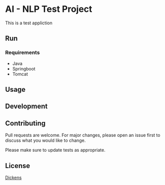 # AI - NLP Test Project 

This is a test appliction

## Run

### Requirements
* Java
* Springboot
* Tomcat



## Usage


## Development

## Contributing
Pull requests are welcome. For major changes, please open an issue first to discuss what you would like to change.

Please make sure to update tests as appropriate.

## License
[Dickens](https://www.pkgroupinc.net)
